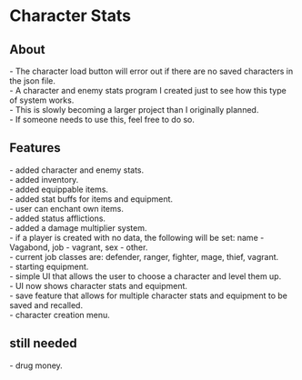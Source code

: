 # Character Stats
<h2>About</h2>
- The character load button will error out if there are no saved characters in the json file.<br>
- A character and enemy stats program I created just to see how this type of system works.<br>
- This is slowly becoming a larger project than I originally planned.<br>
- If someone needs to use this, feel free to do so.<br>
<h2>Features</h2>
- added character and enemy stats.<br>
- added inventory.<br>
- added equippable items.<br>
- added stat buffs for items and equipment.<br>
- user can enchant own items.<br>
- added status afflictions.<br>
- added a damage multiplier system.<br>
- if a player is created with no data, the following will be set: name - Vagabond, job - vagrant, sex - other.<br>
- current job classes are: defender, ranger, fighter, mage, thief, vagrant.<br>
- starting equipment.<br>
- simple UI that allows the user to choose a character and level them up.<br>
- UI now shows character stats and equipment.<br>
- save feature that allows for multiple character stats and equipment to be saved and recalled.<br>
- character creation menu.<br>
<h2>still needed</h2>
- drug money.<br>
